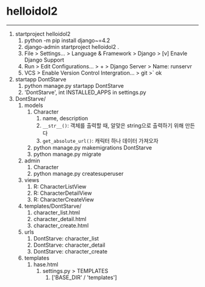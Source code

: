 # helloidol2
***
1. startproject helloidol2
   1. python -m pip install django~=4.2
   2. django-admin startproject helloidol2 .
   3. File > Settings... > Language & Framework > Django > [v] Enavle Django Support
   4. Run > Edit Configurations... > + > Django Server > Name: runservr
   5. VCS > Enable Version Control Intergration... > git >` ok
2. startapp DontStarve
   1. python manage.py startapp DontStarve
   2. 'DontStarve', int INSTALLED_APPS in settings.py
3. DontStarve/
   1. models
      1. Character
         1. name, description
         2. `__str__()`: 객체를 출력할 때, 알맞은 string으로 출력하기 위해 만든다
         3. `get_absolute_url()`: 캐릭터 하나 데이터 가져오자
      2. python manage.py makemigrations DontStarve
      3. python manage.py migrate
   2. admin
      1. Character
      2. python manage.py createsuperuser
   3. views
      1. R: CharacterListView
      2. R: CharacterDetailView
      3. R: CharacterCreateView
   4. templates/DontStarve/
      1. character_list.html
      2. character_detail.html
      3. character_create.html
   5. urls
      1. DontStarve: character_list
      2. DontStarve: character_detail
      3. DontStarve: character_create
   6. templates
      1. hase.html
         1. settings.py > TEMPLATES
            1. ['BASE_DIR' / 'templates']